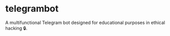 # telegrambot
A multifunctional Telegram bot designed for educational purposes in ethical hacking 🔒.
